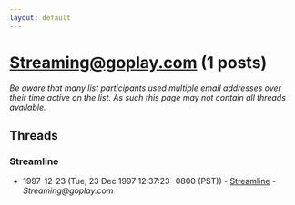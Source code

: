 ```yaml
---
layout: default
---
```


# Streaming@goplay.com (1 posts)

_Be aware that many list participants used multiple email addresses over their time active on the list. As such this page may not contain all threads available._

## Threads

### Streamline
+ 1997-12-23 (Tue, 23 Dec 1997 12:37:23 -0800 (PST)) - [Streamline](/archive/1997/12/a3c12c411efd17daa8b6435969b9bed36032e8fd22805d636a5e96d05771cb06) - _Streaming@goplay.com_


